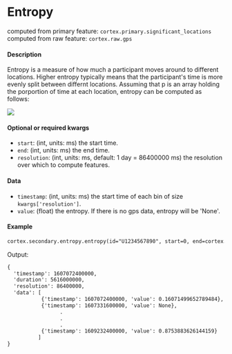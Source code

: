 # Entropy

computed from primary feature: `cortex.primary.significant_locations`
computed from raw feature: `cortex.raw.gps`

#### Description

Entropy is a measure of how much a participant moves around to different locations. Higher entropy typically means that the participant's time is more evenly split between differnt locations. Assuming that p is an array holding the porportion of time at each location, entropy can be computed as follows:

<img src="https://latex.codecogs.com/svg.latex?\small&space;\sum_{i=0}^{n}-p[i]\log(p[i])"/>

#### Optional or required kwargs

- `start`: (int, units: ms) the start time.
- `end`: (int, units: ms) the end time.
- `resolution`: (int, units: ms, default: 1 day = 86400000 ms) the resolution over which to compute features.

#### Data

- `timestamp`: (int, units: ms) the start time of each bin of size `kwargs['resolution']`.
- `value`: (float) the entropy. If there is no gps data, entropy will be 'None'.

#### Example

```markdown
cortex.secondary.entropy.entropy(id="U1234567890", start=0, end=cortex.now(), resolution=86400000)
```
Output:
```markdown
{
  'timestamp': 1607072400000,
  'duration': 5616000000,
  'resolution': 86400000,
  'data': [
           {'timestamp': 1607072400000, 'value': 0.16071499652789484},
           {'timestamp': 1607331600000, 'value': None},
                 .
                 .
                 .
           {'timestamp': 1609232400000, 'value': 0.8753883626144159}
          ]
}
```


